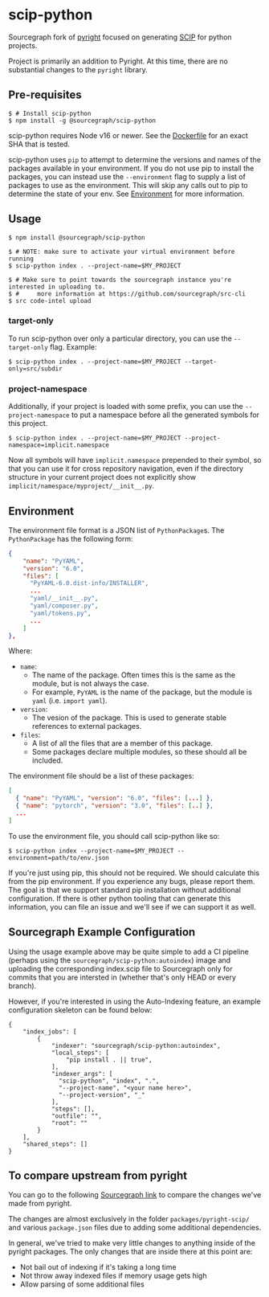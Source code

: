 # scip-python

Sourcegraph fork of [pyright](https://github.com/microsoft/pyright) focused on generating [SCIP](https://github.com/sourcegraph/scip) for python projects.

Project is primarily an addition to Pyright. At this time, there are no substantial changes to the `pyright` library.

## Pre-requisites

```
$ # Install scip-python
$ npm install -g @sourcegraph/scip-python
```

scip-python requires Node v16 or newer. See the [Dockerfile](https://github.com/sourcegraph/scip-python/blob/scip/Dockerfile.autoindex) for an exact SHA that is tested.

scip-python uses `pip` to attempt to determine the versions and names of the packages available in your environment. If you do not use pip to install the packages, you can instead use the `--environment` flag to supply a list of packages to use as the environment. This will skip any calls out to pip to determine the state of your env. See [Environment](##-environment) for more information.


## Usage

```
$ npm install @sourcegraph/scip-python

$ # NOTE: make sure to activate your virtual environment before running
$ scip-python index . --project-name=$MY_PROJECT

$ # Make sure to point towards the sourcegraph instance you're interested in uploading to.
$ #     more information at https://github.com/sourcegraph/src-cli
$ src code-intel upload
```

### target-only

To run scip-python over only a particular directory, you can use the `--target-only` flag. Example:

```
$ scip-python index . --project-name=$MY_PROJECT --target-only=src/subdir
```

### project-namespace

Additionally, if your project is loaded with some prefix, you can use the `--project-namespace` to put a namespace before all the generated symbols for this project.

```
$ scip-python index . --project-name=$MY_PROJECT --project-namespace=implicit.namespace
```

Now all symbols will have `implicit.namespace` prepended to their symbol, so that you can use it for cross repository navigation, even if the directory structure in your current project does not explicitly show `implicit/namespace/myproject/__init__.py`.

## Environment

The environment file format is a JSON list of `PythonPackage`s. The `PythonPackage` has the following form:

```json
{
    "name": "PyYAML",
    "version": "6.0",
    "files": [
      "PyYAML-6.0.dist-info/INSTALLER",
      ...
      "yaml/__init__.py",
      "yaml/composer.py",
      "yaml/tokens.py",
      ...
    ]
},
```

Where:
- `name`:
  - The name of the package. Often times this is the same as the module, but is not always the case.
  - For example, `PyYAML` is the name of the package, but the module is `yaml` (i.e. `import yaml`).
- `version`:
  - The vesion of the package. This is used to generate stable references to external packages.
- `files`:
  - A list of all the files that are a member of this package.
  - Some packages declare multiple modules, so these should all be included.

The environment file should be a list of these packages:

```json
[
  { "name": "PyYAML", "version": "6.0", "files": [...] },
  { "name": "pytorch", "version": "3.0", "files": [..] },
  ...
]
```

To use the environment file, you should call scip-python like so:

```
$ scip-python index --project-name=$MY_PROJECT --environment=path/to/env.json
```

If you're just using pip, this should not be required. We should calculate this from the pip environment. If you experience any bugs, please report them. The goal is that we support standard pip installation without additional configuration. If there is other python tooling that can generate this information, you can file an issue and we'll see if we can support it as well.

## Sourcegraph Example Configuration

Using the usage example above may be quite simple to add a CI pipeline (perhaps using the `sourcegraph/scip-python:autoindex`) image
and uploading the corresponding index.scip file to Sourcegraph only for commits that you are intersted in (whether that's only HEAD
or every branch).

However, if you're interested in using the Auto-Indexing feature, an example configuration skeleton can be found below:

```
{
    "index_jobs": [
        {
            "indexer": "sourcegraph/scip-python:autoindex",
            "local_steps": [
                "pip install . || true",
            ],
            "indexer_args": [
              "scip-python", "index", ".",
              "--project-name", "<your name here>",
              "--project-version", "_"
            ],
            "steps": [],
            "outfile": "",
            "root": ""
        }
    ],
    "shared_steps": []
}
```

## To compare upstream from pyright

You can go to the following [Sourcegraph
link](https://sourcegraph.com/github.com/sourcegraph/scip-python/-/compare/pyright-mirror...scip)
to compare the changes we've made from pyright.

The changes are almost exclusively in the folder `packages/pyright-scip/` and various `package.json` files
due to adding some additional dependencies.

In general, we've tried to make very little changes to anything inside of the pyright packages.
The only changes that are inside there at this point are:
- Not bail out of indexing if it's taking a long time
- Not throw away indexed files if memory usage gets high
- Allow parsing of some additional files
